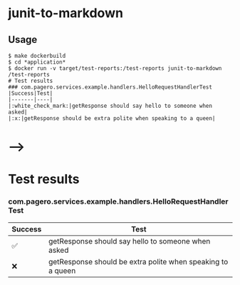 # junit-to-markdown

## Usage

```
$ make dockerbuild
$ cd *application*
$ docker run -v target/test-reports:/test-reports junit-to-markdown /test-reports
# Test results
### com.pagero.services.example.handlers.HelloRequestHandlerTest
|Success|Test|
|-------|----|
|:white_check_mark:|getResponse should say hello to someone when asked|
|:x:|getResponse should be extra polite when speaking to a queen|
```

# -->

# Test results
### com.pagero.services.example.handlers.HelloRequestHandlerTest
|Success|Test|
|-------|----|
|:white_check_mark:|getResponse should say hello to someone when asked|
|:x:|getResponse should be extra polite when speaking to a queen|
